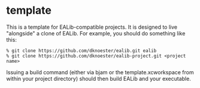 template
========

This is a template for EALib-compatible projects.  It is designed to live "alongside" a clone of EALib.  For example, you should do something like this:

    % git clone https://github.com/dknoester/ealib.git ealib
    % git clone https://github.com/dknoester/ealib-project.git <project name>

Issuing a build command (either via bjam or the template.xcworkspace from within your project directory) should then build EALib and your executable.
